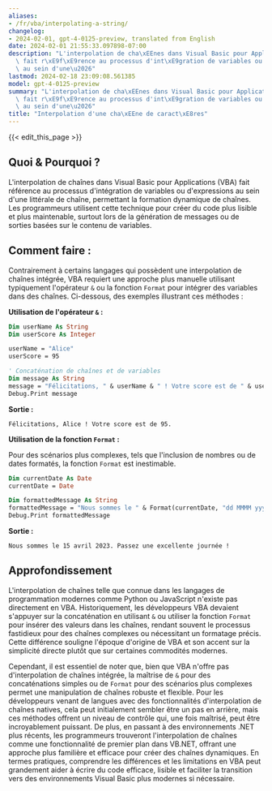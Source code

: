 ```yaml
---
aliases:
- /fr/vba/interpolating-a-string/
changelog:
- 2024-02-01, gpt-4-0125-preview, translated from English
date: 2024-02-01 21:55:33.097898-07:00
description: "L'interpolation de cha\xEEnes dans Visual Basic pour Applications (VBA)\
  \ fait r\xE9f\xE9rence au processus d'int\xE9gration de variables ou d'expressions\
  \ au sein d'une\u2026"
lastmod: 2024-02-18 23:09:08.561385
model: gpt-4-0125-preview
summary: "L'interpolation de cha\xEEnes dans Visual Basic pour Applications (VBA)\
  \ fait r\xE9f\xE9rence au processus d'int\xE9gration de variables ou d'expressions\
  \ au sein d'une\u2026"
title: "Interpolation d'une cha\xEEne de caract\xE8res"
---
```


{{< edit_this_page >}}

## Quoi & Pourquoi ?

L'interpolation de chaînes dans Visual Basic pour Applications (VBA) fait référence au processus d'intégration de variables ou d'expressions au sein d'une littérale de chaîne, permettant la formation dynamique de chaînes. Les programmeurs utilisent cette technique pour créer du code plus lisible et plus maintenable, surtout lors de la génération de messages ou de sorties basées sur le contenu de variables.

## Comment faire :

Contrairement à certains langages qui possèdent une interpolation de chaînes intégrée, VBA requiert une approche plus manuelle utilisant typiquement l'opérateur `&` ou la fonction `Format` pour intégrer des variables dans des chaînes. Ci-dessous, des exemples illustrant ces méthodes :

**Utilisation de l'opérateur `&` :**

```vb
Dim userName As String
Dim userScore As Integer

userName = "Alice"
userScore = 95

' Concaténation de chaînes et de variables
Dim message As String
message = "Félicitations, " & userName & " ! Votre score est de " & userScore & "."
Debug.Print message
```
**Sortie :**
```
Félicitations, Alice ! Votre score est de 95.
```

**Utilisation de la fonction `Format` :**

Pour des scénarios plus complexes, tels que l'inclusion de nombres ou de dates formatés, la fonction `Format` est inestimable.

```vb
Dim currentDate As Date
currentDate = Date

Dim formattedMessage As String
formattedMessage = "Nous sommes le " & Format(currentDate, "dd MMMM yyyy") & ". Passez une excellente journée !"
Debug.Print formattedMessage
```

**Sortie :**
```
Nous sommes le 15 avril 2023. Passez une excellente journée !
```

## Approfondissement

L'interpolation de chaînes telle que connue dans les langages de programmation modernes comme Python ou JavaScript n'existe pas directement en VBA. Historiquement, les développeurs VBA devaient s'appuyer sur la concaténation en utilisant `&` ou utiliser la fonction `Format` pour insérer des valeurs dans les chaînes, rendant souvent le processus fastidieux pour des chaînes complexes ou nécessitant un formatage précis. Cette différence souligne l'époque d'origine de VBA et son accent sur la simplicité directe plutôt que sur certaines commodités modernes.

Cependant, il est essentiel de noter que, bien que VBA n'offre pas d'interpolation de chaînes intégrée, la maîtrise de `&` pour des concaténations simples ou de `Format` pour des scénarios plus complexes permet une manipulation de chaînes robuste et flexible. Pour les développeurs venant de langues avec des fonctionnalités d'interpolation de chaînes natives, cela peut initialement sembler être un pas en arrière, mais ces méthodes offrent un niveau de contrôle qui, une fois maîtrisé, peut être incroyablement puissant. De plus, en passant à des environnements .NET plus récents, les programmeurs trouveront l'interpolation de chaînes comme une fonctionnalité de premier plan dans VB.NET, offrant une approche plus familière et efficace pour créer des chaînes dynamiques. En termes pratiques, comprendre les différences et les limitations en VBA peut grandement aider à écrire du code efficace, lisible et faciliter la transition vers des environnements Visual Basic plus modernes si nécessaire.
